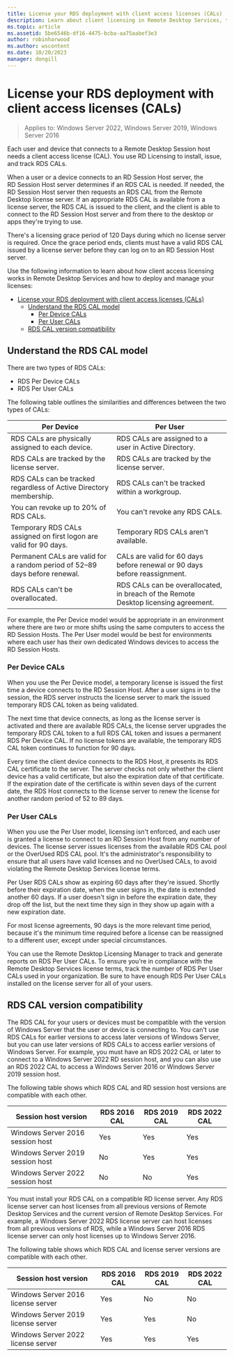 ```yaml
---
title: License your RDS deployment with client access licenses (CALs)
description: Learn about client licensing in Remote Desktop Services, the RDS CAL model, and RDS CAL version compatibility.
ms.topic: article
ms.assetid: 5be6546b-df16-4475-bcba-aa75aabef3e3
author: robinharwood
ms.author: wscontent
ms.date: 10/20/2023
manager: dongill
---
```

# License your RDS deployment with client access licenses (CALs)

>Applies to: Windows Server 2022, Windows Server 2019, Windows Server 2016

Each user and device that connects to a Remote Desktop Session host needs a client access license (CAL). You use RD Licensing to install, issue, and track RDS CALs.

When a user or a device connects to an RD Session Host server, the RD Session Host server determines if an RDS CAL is needed. If needed, the RD Session Host server then requests an RDS CAL from the Remote Desktop license server. If an appropriate RDS CAL is available from a license server, the RDS CAL is issued to the client, and the client is able to connect to the RD Session Host server and from there to the desktop or apps they're trying to use.

There's a licensing grace period of 120 Days during which no license server is required. Once the grace period ends, clients must have a valid RDS CAL issued by a license server before they can log on to an RD Session Host server.

Use the following information to learn about how client access licensing works in Remote Desktop Services and how to deploy and manage your licenses:

- [License your RDS deployment with client access licenses (CALs)](#license-your-rds-deployment-with-client-access-licenses-cals)
  - [Understand the RDS CAL model](#understand-the-rds-cal-model)
    - [Per Device CALs](#per-device-cals)
    - [Per User CALs](#per-user-cals)
  - [RDS CAL version compatibility](#rds-cal-version-compatibility)

## Understand the RDS CAL model

There are two types of RDS CALs:

- RDS Per Device CALs
- RDS Per User CALs

The following table outlines the similarities and differences between the two types of CALs:

| Per Device                                                     | Per User                                                                         |
|----------------------------------------------------------------|----------------------------------------------------------------------------------|
| RDS CALs are physically assigned to each device.                   | RDS CALs are assigned to a user in Active Directory.                                 |
| RDS CALs are tracked by the license server.                        | RDS CALs are tracked by the license server.                                          |
| RDS CALs can be tracked regardless of Active Directory membership. | RDS CALs can't be tracked within a workgroup.                                       |
| You can revoke up to 20% of RDS CALs.                              | You can't revoke any RDS CALs.                                                      |
| Temporary RDS CALs assigned on first logon are valid for 90 days. | Temporary RDS CALs aren't available.                                                |
| Permanent CALs are valid for a random period of 52–89 days before renewal. | CALs are valid for 60 days before renewal or 90 days before reassignment.  |
| RDS CALs can't be overallocated.                                  | RDS CALs can be overallocated, in breach of the Remote Desktop licensing agreement. |

For example, the Per Device model would be appropriate in an environment where there are two or more shifts using the same computers to access the RD Session Hosts. The Per User model would be best for environments where each user has their own dedicated Windows devices to access the RD Session Hosts.

### Per Device CALs

When you use the Per Device model, a temporary license is issued the first time a device connects to the RD Session Host. After a user signs in to the session, the RDS server instructs the license server to mark the issued temporary RDS CAL token as being validated.

The next time that device connects, as long as the license server is activated and there are available RDS CALs, the license server upgrades the temporary RDS CAL token to a full RDS CAL token and issues a permanent RDS Per Device CAL. If no license tokens are available, the temporary RDS CAL token continues to function for 90 days.

Every time the client device connects to the RDS Host, it presents its RDS CAL certificate to the server. The server checks not only whether the client device has a valid certificate, but also the expiration date of that certificate. If the expiration date of the certificate is within seven days of the current date, the RDS Host connects to the license server to renew the license for another random period of 52 to 89 days.

### Per User CALs

When you use the Per User model, licensing isn't enforced, and each user is granted a license to connect to an RD Session Host from any number of devices. The license server issues licenses from the available RDS CAL pool or the OverUsed RDS CAL pool. It's the administrator's responsibility to ensure that all users have valid licenses and no OverUsed CALs, to avoid violating the Remote Desktop Services license terms.

Per User RDS CALs show as expiring 60 days after they're issued. Shortly before their expiration date, when the user signs in, the date is extended another 60 days. If a user doesn't sign in before the expiration date, they drop off the list, but the next time they sign in they show up again with a new expiration date.

For most license agreements, 90 days is the more relevant time period, because it's the minimum time required before a license can be reassigned to a different user, except under special circumstances.

You can use the Remote Desktop Licensing Manager to track and generate reports on RDS Per User CALs. To ensure you're in compliance with the Remote Desktop Services license terms, track the number of RDS Per User CALs used in your organization. Be sure to have enough RDS Per User CALs installed on the license server for all of your users.

## RDS CAL version compatibility

The RDS CAL for your users or devices must be compatible with the version of Windows Server that the user or device is connecting to. You can't use RDS CALs for earlier versions to access later versions of Windows Server, but you can use later versions of RDS CALs to access earlier versions of Windows Server. For example, you must have an RDS 2022 CAL or later to connect to a Windows Server 2022 RD session host, and you can also use an RDS 2022 CAL to access a Windows Server 2016 or Windows Server 2019 session host.

The following table shows which RDS CAL and RD session host versions are compatible with each other.

| Session host version | RDS 2016 CAL | RDS 2019 CAL | RDS 2022 CAL |
|---------------------------------|--------|--------|--------|
| Windows Server 2016 session host           | Yes    | Yes    | Yes     |
| Windows Server 2019 session host           | No     | Yes    | Yes     |
| Windows Server 2022 session host           | No     | No     | Yes     |

You must install your RDS CAL on a compatible RD license server. Any RDS license server can host licenses from all previous versions of Remote Desktop Services and the current version of Remote Desktop Services. For example, a Windows Server 2022 RDS license server can host licenses from all previous versions of RDS, while a Windows Server 2016 RDS license server can only host licenses up to Windows Server 2016.

The following table shows which RDS CAL and license server versions are compatible with each other.

| Session host version | RDS 2016 CAL | RDS 2019 CAL | RDS 2022 CAL |
|---------------------------------|--------|--------|--------|
| Windows Server 2016 license server         | Yes  | No    | No    |
| Windows Server 2019 license server         | Yes  | Yes   | No    |
| Windows Server 2022 license server         | Yes  | Yes   | Yes   |
